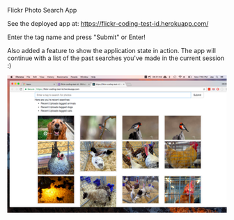 Flickr Photo Search App

See the deployed app at: https://flickr-coding-test-id.herokuapp.com/

Enter the tag name and press "Submit" or Enter!

Also added a feature to show the application state in action. The app will continue with a list of the past searches you've made in the current session :) 

![Alt text](demo3.png?raw=true "Title")

